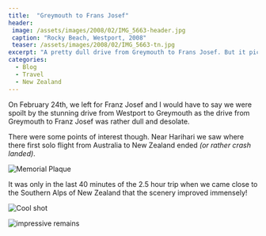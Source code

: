 ```yaml
---
title:  "Greymouth to Frans Josef"
header:
 image: /assets/images/2008/02/IMG_5663-header.jpg
 caption: "Rocky Beach, Westport, 2008"
 teaser: /assets/images/2008/02/IMG_5663-tn.jpg
excerpt: "A pretty dull drive from Greymouth to Frans Josef. But it picked up dramatically towards the end!"
categories: 
  - Blog
  - Travel
  - New Zealand
---
```

On February 24th, we left for Franz Josef and I would have to say we were spoilt by the stunning drive from Westport to Greymouth as the drive from Greymouth to Franz Josef was rather dull and desolate.

There were some points of interest though. Near Harihari we saw where there first solo flight from Australia to New Zealand ended _(or rather crash landed)_.

![Memorial Plaque](https://photos.smugmug.com/New-Zealand/Drive-to-Franz-Josef/i-WwZS8qh/0/a13eef7d/XL/IMG_5649-XL.jpg)

It was only in the last 40 minutes of the 2.5 hour trip when we came close to the Southern Alps of New Zealand that the scenery improved immensely!

![Cool shot](https://photos.smugmug.com/New-Zealand/Best-of-New-Zealand/i-57ZbSsp/0/9b242d8b/XL/IMG_5655-XL.jpg)

![impressive remains](https://photos.smugmug.com/New-Zealand/Best-of-New-Zealand/i-RfqVNVV/0/421448ab/XL/IMG_5657-XL.jpg)
